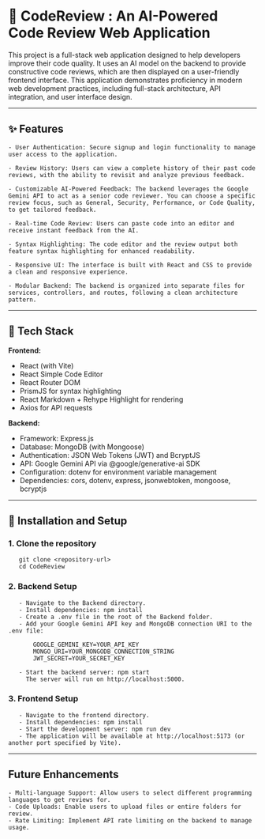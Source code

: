 # 🤖 CodeReview : An AI-Powered Code Review Web Application

This project is a full-stack web application designed to help developers improve their code quality. It uses an AI model on the backend to provide constructive code reviews, which are then displayed on a user-friendly frontend interface. This application demonstrates proficiency in modern web development practices, including full-stack architecture, API integration, and user interface design.

---

## ✨ Features

    - User Authentication: Secure signup and login functionality to manage user access to the application.

    - Review History: Users can view a complete history of their past code reviews, with the ability to revisit and analyze previous feedback.

    - Customizable AI-Powered Feedback: The backend leverages the Google Gemini API to act as a senior code reviewer. You can choose a specific review focus, such as General, Security, Performance, or Code Quality, to get tailored feedback.

    - Real-time Code Review: Users can paste code into an editor and receive instant feedback from the AI.

    - Syntax Highlighting: The code editor and the review output both feature syntax highlighting for enhanced readability.

    - Responsive UI: The interface is built with React and CSS to provide a clean and responsive experience.

    - Modular Backend: The backend is organized into separate files for services, controllers, and routes, following a clean architecture pattern.

---

## 🔧 Tech Stack

**Frontend:**
- React (with Vite)
- React Simple Code Editor
- React Router DOM
- PrismJS for syntax highlighting
- React Markdown + Rehype Highlight for rendering
- Axios for API requests

**Backend:**
- Framework: Express.js
- Database: MongoDB (with Mongoose)
- Authentication: JSON Web Tokens (JWT) and BcryptJS
- API: Google Gemini API via @google/generative-ai SDK
- Configuration: dotenv for environment variable management
- Dependencies: cors, dotenv, express, jsonwebtoken, mongoose, bcryptjs


---

## 🚀 Installation and Setup

### 1. Clone the repository

       git clone <repository-url>
       cd CodeReview

### 2. Backend Setup

       - Navigate to the Backend directory.
       - Install dependencies: npm install
       - Create a .env file in the root of the Backend folder.
       - Add your Google Gemini API key and MongoDB connection URI to the .env file:

           GOOGLE_GEMINI_KEY=YOUR_API_KEY
           MONGO_URI=YOUR_MONGODB_CONNECTION_STRING
           JWT_SECRET=YOUR_SECRET_KEY

       - Start the backend server: npm start
         The server will run on http://localhost:5000.

### 3. Frontend Setup

       - Navigate to the frontend directory.
       - Install dependencies: npm install
       - Start the development server: npm run dev
       - The application will be available at http://localhost:5173 (or another port specified by Vite).

---       

## Future Enhancements 
   
    - Multi-language Support: Allow users to select different programming languages to get reviews for.
    - Code Uploads: Enable users to upload files or entire folders for review.
    - Rate Limiting: Implement API rate limiting on the backend to manage usage.

